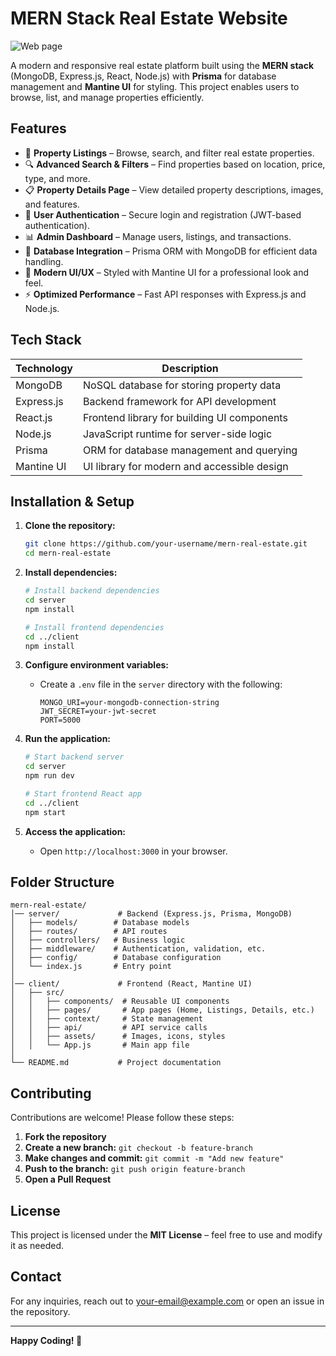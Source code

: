 # MERN Stack Real Estate Website

<img src="https://res.cloudinary.com/landingpage2/image/upload/v1742229795/Screenshot_32_r2p6rd.png" alt="Web page" >

A modern and responsive real estate platform built using the **MERN stack** (MongoDB, Express.js, React, Node.js) with **Prisma** for database management and **Mantine UI** for styling. This project enables users to browse, list, and manage properties efficiently.

## Features

- 🏡 **Property Listings** – Browse, search, and filter real estate properties.
- 🔍 **Advanced Search & Filters** – Find properties based on location, price, type, and more.
- 📋 **Property Details Page** – View detailed property descriptions, images, and features.
- 📝 **User Authentication** – Secure login and registration (JWT-based authentication).
- 📊 **Admin Dashboard** – Manage users, listings, and transactions.
- 💾 **Database Integration** – Prisma ORM with MongoDB for efficient data handling.
- 🎨 **Modern UI/UX** – Styled with Mantine UI for a professional look and feel.
- ⚡ **Optimized Performance** – Fast API responses with Express.js and Node.js.

## Tech Stack

| Technology | Description |
|------------|-------------|
| MongoDB    | NoSQL database for storing property data |
| Express.js | Backend framework for API development |
| React.js   | Frontend library for building UI components |
| Node.js    | JavaScript runtime for server-side logic |
| Prisma     | ORM for database management and querying |
| Mantine UI | UI library for modern and accessible design |

## Installation & Setup

1. **Clone the repository:**
   ```sh
   git clone https://github.com/your-username/mern-real-estate.git
   cd mern-real-estate
   ```

2. **Install dependencies:**
   ```sh
   # Install backend dependencies
   cd server
   npm install
   
   # Install frontend dependencies
   cd ../client
   npm install
   ```

3. **Configure environment variables:**
   - Create a `.env` file in the `server` directory with the following:
     ```env
     MONGO_URI=your-mongodb-connection-string
     JWT_SECRET=your-jwt-secret
     PORT=5000
     ```

4. **Run the application:**
   ```sh
   # Start backend server
   cd server
   npm run dev
   
   # Start frontend React app
   cd ../client
   npm start
   ```

5. **Access the application:**
   - Open `http://localhost:3000` in your browser.

## Folder Structure

```
mern-real-estate/
│── server/             # Backend (Express.js, Prisma, MongoDB)
│   ├── models/        # Database models
│   ├── routes/        # API routes
│   ├── controllers/   # Business logic
│   ├── middleware/    # Authentication, validation, etc.
│   ├── config/        # Database configuration
│   └── index.js       # Entry point
│
│── client/             # Frontend (React, Mantine UI)
│   ├── src/
│   │   ├── components/  # Reusable UI components
│   │   ├── pages/       # App pages (Home, Listings, Details, etc.)
│   │   ├── context/     # State management
│   │   ├── api/         # API service calls
│   │   ├── assets/      # Images, icons, styles
│   │   └── App.js       # Main app file
│
└── README.md           # Project documentation
```

## Contributing

Contributions are welcome! Please follow these steps:

1. **Fork the repository**
2. **Create a new branch:** `git checkout -b feature-branch`
3. **Make changes and commit:** `git commit -m "Add new feature"`
4. **Push to the branch:** `git push origin feature-branch`
5. **Open a Pull Request**

## License

This project is licensed under the **MIT License** – feel free to use and modify it as needed.

## Contact

For any inquiries, reach out to [your-email@example.com](mailto:your-email@example.com) or open an issue in the repository.

---

**Happy Coding! 🚀**

